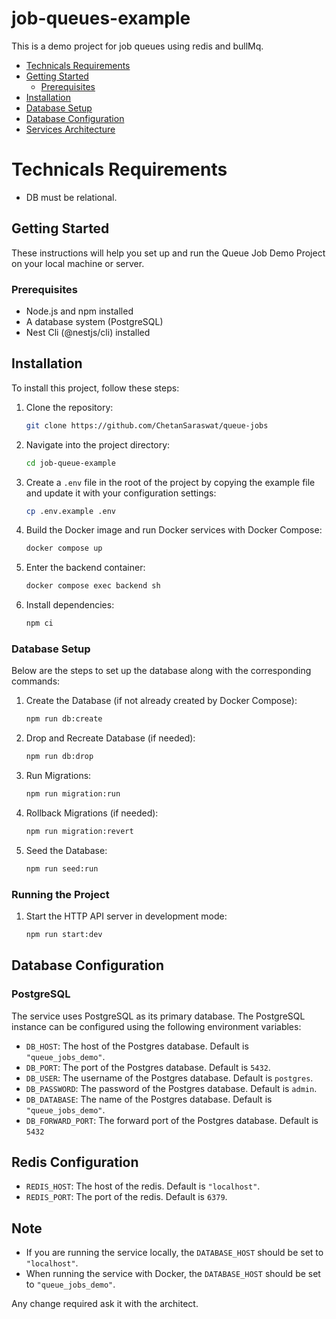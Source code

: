# job-queues-example

This is a demo project for job queues using redis and bullMq.


- [Technicals Requirements](#technicals-requirements)
- [Getting Started](#getting-started)
  - [Prerequisites](#prerequisites)
- [Installation](#installation)
- [Database Setup](#database-setup)
- [Database Configuration](#database-configuration)
- [Services Architecture](#services-architecture)

# Technicals Requirements
- DB must be relational.

## Getting Started
These instructions will help you set up and run the Queue Job Demo Project on your local machine or server.

### Prerequisites
- Node.js and npm installed
- A database system (PostgreSQL)
- Nest Cli (@nestjs/cli) installed

## Installation
To install this project, follow these steps:

1. Clone the repository:
   ```bash
   git clone https://github.com/ChetanSaraswat/queue-jobs
   ```

2. Navigate into the project directory:
   ```bash
   cd job-queue-example
   ```

3. Create a `.env` file in the root of the project by copying the example file and update it with your configuration settings:
   ```sh
   cp .env.example .env
   ```

4. Build the Docker image and run Docker services with Docker Compose:
   ```sh
   docker compose up
   ```

5. Enter the backend container:
      ```sh
      docker compose exec backend sh
      ```

6. Install dependencies:
   ```sh
   npm ci
   ```
  
### Database Setup

Below are the steps to set up the database along with the corresponding commands:

1. Create the Database (if not already created by Docker Compose):
   ```bash
   npm run db:create
   ```

2. Drop and Recreate Database (if needed):
   ```bash
   npm run db:drop
   ```

3. Run Migrations:
   ```bash
   npm run migration:run
   ```

4. Rollback Migrations (if needed):
     ```bash
     npm run migration:revert
     ```

5. Seed the Database:
   ```bash
   npm run seed:run
   ```

### Running the Project

1. Start the HTTP API server in development mode:
   ```bash
   npm run start:dev
   ```

## Database Configuration
### PostgreSQL
The service uses PostgreSQL as its primary database. The PostgreSQL instance can be configured using the following environment variables:
- `DB_HOST`: The host of the Postgres database. Default is `"queue_jobs_demo"`.
- `DB_PORT`: The port of the Postgres database. Default is `5432`.
- `DB_USER`: The username of the Postgres database. Default is `postgres`.
- `DB_PASSWORD`: The password of the Postgres database. Default is `admin`.
- `DB_DATABASE`: The name of the Postgres database. Default is `"queue_jobs_demo"`.
- `DB_FORWARD_PORT`: The forward port of the Postgres database. Default is `5432`
  <a name="redis-configuration"></a>
## Redis Configuration
- `REDIS_HOST`: The host of the redis. Default is `"localhost"`.
- `REDIS_PORT`: The port of the redis. Default is `6379`.

## Note
- If you are running the service locally, the `DATABASE_HOST` should be set to `"localhost"`.
- When running the service with Docker, the `DATABASE_HOST` should be set to `"queue_jobs_demo"`.

Any change required ask it with the architect.
